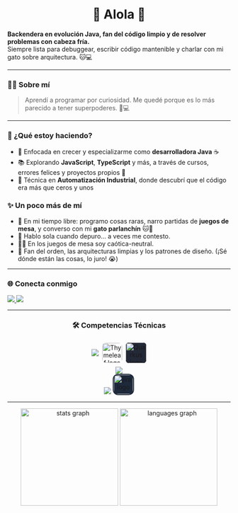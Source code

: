 <h1 align="center">🌺 Alola 👋</h1>

<strong>Backendera en evolución Java, fan del código limpio y de resolver problemas con cabeza fría.</strong><br>
Siempre lista para debuggear, escribir código mantenible y charlar con mi gato sobre arquitectura. 🐱💻

---

### 👩‍💻 Sobre mí

> Aprendí a programar por curiosidad. Me quedé porque es lo más parecido a tener superpoderes. 🧠💻

---

<h3>🚀 ¿Qué estoy haciendo?</h3>
<ul>
  <li>🔧 Enfocada en crecer y especializarme como <strong>desarrolladora Java</strong> ☕</li>
  <li>📚 Explorando <strong>JavaScript</strong>, <strong>TypeScript</strong> y más, a través de cursos, errores felices y proyectos propios 🔄</li>
  <li>🤖 Técnica en <strong>Automatización Industrial</strong>, donde descubrí que el código era más que ceros y unos</li>
</ul>

<h3>✨ Un poco más de mí</h3>
<ul>
  <li>🧩 En mi tiempo libre: programo cosas raras, narro partidas de <strong>juegos de mesa</strong>, y converso con mi <strong>gato parlanchín</strong> 🐱💬</li>
  <li>💬 Hablo sola cuando depuro… a veces me contesto.</li>
  <li>🧙‍♀️ En los juegos de mesa soy caótica-neutral.</li>
  <li>💠 Fan del orden, las arquitecturas limpias y los patrones de diseño. (¡Sé dónde están las cosas, lo juro! 😭)</li>
</ul>

---

### 🌐 Conecta conmigo

<a href="https://www.linkedin.com/in/tuusuario" target="_blank">
  <img src="https://skillicons.dev/icons?i=linkedin" >
</a>
<a href="mailto:saraforte310@gmail.com" target="_blank" rel="noopener noreferrer">
  <img src="https://skillicons.dev/icons?i=gmail" >
</a>

---

<h3 align="center">🛠️ Competencias Técnicas</h3>

###

<div align="center" style="display: flex; align-items: center; justify-content: center; gap: 8px; margin:0.5rem">
  <img src="https://skillicons.dev/icons?i=java,spring,maven,hibernate" />
  <img src="https://www.thymeleaf.org/images/thymeleaf.png" height="45" alt="Thymeleaf logo" style="border-radius:8px" />
  <img src="https://icon.icepanel.io/Technology/png-shadow-512/Quarkus.png" height="47" alt="Quarkus logo" style="background-color:#242938;border-radius:8px" />
</div>

<div align="center">
  <img src="https://skillicons.dev/icons?i=js,ts,nodejs,astro,tailwind" />
</div>

<div align="center">
  <img src="https://skillicons.dev/icons?i=docker,mysql,postgres,linux,deno" />
  <img src="https://cdn.jsdelivr.net/gh/devicons/devicon/icons/jira/jira-original.svg" height="44" alt="jira logo" style="background-color:#1E293B; border-radius:12px; padding:2px;" />
</div>

---

<div align="center">
  <img src="https://github-readme-stats.vercel.app/api?username=SaraMForte&show_icons=true&theme=dracula&hide_border=true" height="220" alt="stats graph"  />
  <img src="https://github-readme-stats.vercel.app/api/top-langs?username=SaraMForte&show_icons=true&theme=dracula&hide_border=true" height="220" alt="languages graph"  />
</div>
